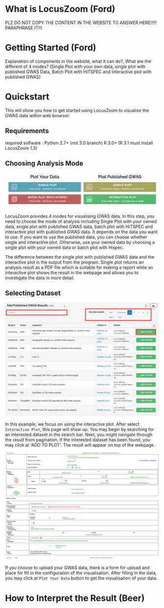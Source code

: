 # What is LocusZoom (Ford)
PLZ DO NOT COPY THE CONTENT IN THE WEBSITE TO ANSWER HERE!!!!! PARAPHRASE IT!!!

# Getting Started (Ford)
Explanation of components in the website, what it can do?, What are the different of 4 modes? (Single Plot with your own data, single plot with published GWAS Data, Batch Plot with HITSPEC and Interactive plot with published GWAS)

# Quickstart
This will show you how to get started using LocusZoom to visualise the GWAS data within web browser.
## Requirements
required solfware :
    Python 2.7+ (not 3.0 branch)
    R 3.0+ (R 3.1 must install LocusZoom 1.3)

## Choosing Analysis Mode

![](./img/LocusZoom_Modes.png)

LocusZoom provides 4 modes for visualising GWAS data. In this step, you need to choose the mode of analysis including Single Plot with your owned data, single plot with published GWAS data, batch plot with HITSPEC and interactive plot with published GWAS data. It depends on the data you want to use. If you want to use the published data, you can choose whether single and interactive plot. Otherwise, use your owned data by choosing a single plot with your owned data or batch plot with Hispec.

The difference between the single plot with published GWAS data and the interactive plot is the output from the program. Single plot returns an analysis result as a PDF file which is suitable for making a report while an interactive plot shows the result in the webpage and allows you to investigate the data in more detail.

## Selecting Dataset

![](./img/LocusZoom_Selecting_GWAS.png)

In this example, we focus on using the interactive plot. After select `Interactive Plot`, this page will show up. You may begin by searching for an interested dataset in the search bar. Next, you might navigate through the result from pagination. If the interested dataset has been found, you may click at 'ADD TO PLOT'. The result will appear on top of the webpage.

![](./img/LocusZoom_Single_Owned_Data_Input.png)

If you choose to upload your GWAS data, there is a form for upload and place for fill in the configuration of the visualisation. After filling in the data, you may click at `Plot Your Data` button to get the visualisation of your data.

# How to Interpret the Result (Beer)
